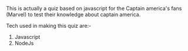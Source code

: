 This is actually a quiz based on javascript for the Captain america's fans (Marvel) to test their knowledge about captain america.


Tech used in making this quiz are:-
1. Javascript
2. NodeJs